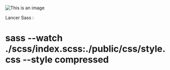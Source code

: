 ![This is an image](https://www.golfdusart.com/wp-content/uploads/2021/04/logo-Fil-Rouge.png)

Lancer Sass :

# sass --watch ./scss/index.scss:./public/css/style.css --style compressed
